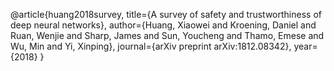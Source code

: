 @article{huang2018survey,
  title={A survey of safety and trustworthiness of deep neural networks},
  author={Huang, Xiaowei and Kroening, Daniel and Ruan, Wenjie and Sharp, James and Sun, Youcheng and Thamo, Emese and Wu, Min and Yi, Xinping},
  journal={arXiv preprint arXiv:1812.08342},
  year={2018}
}